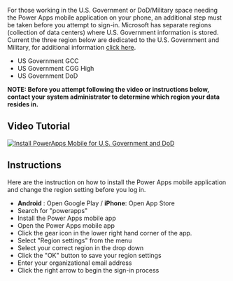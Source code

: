 For those working in the U.S. Government or DoD/Military space needing the Power Apps mobile application on your phone, an additional step must be taken before you attempt to sign-in.  Microsoft has separate regions (collection of data centers) where U.S. Government information is stored.  Current the three region below are dedicated to the U.S. Government and Military, for additional information [click here](https://docs.microsoft.com/en-us/power-platform/admin/microsoft-dynamics-365-government).
 - US Government GCC
 - US Government CGG High
 - US Government DoD

**NOTE: Before you attempt following the video or instructions below, contact your system administrator to determine which region your data resides in.**

## Video Tutorial
[![Install PowerApps Mobile for U.S. Government and DoD](http://img.youtube.com/vi/rP16iRNXq5M/0.jpg)](http://www.youtube.com/watch?v=rP16iRNXq5M "Install PowerApps Mobile for U.S. Government and DoD")

## Instructions
Here are the instruction on how to install the Power Apps mobile application and change the region setting before you log in.

 - **Android** : Open Google Play / **iPhone**: Open App Store
 - Search for "powerapps"
 - Install the Power Apps mobile app
 - Open the Power Apps mobile app
 - Click the gear icon in the lower right hand corner of the app.
 - Select "Region settings" from the menu
 - Select your correct region in the drop down
 - Click the "OK" button to save your region settings
 - Enter your organizational email address
 - Click the right arrow to begin the sign-in process

<!--stackedit_data:
eyJoaXN0b3J5IjpbOTI1ODkyODIwLDE5MTg1MTEyNjYsLTEwMD
QzNzEwMzQsODk2MzMzNDg5XX0=
-->